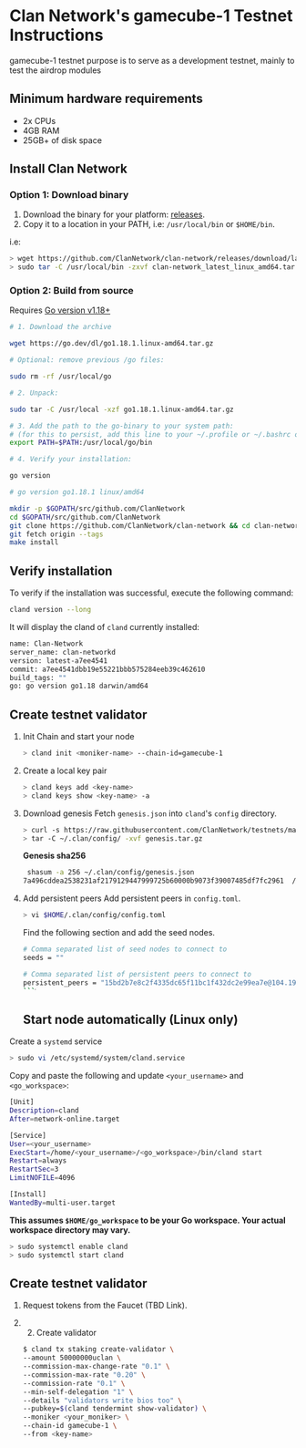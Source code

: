 # Clan Network's gamecube-1 Testnet Instructions

gamecube-1 testnet purpose is to serve as a development testnet, mainly to test the airdrop modules

## Minimum hardware requirements

- 2x CPUs
- 4GB RAM
- 25GB+ of disk space
## Install Clan Network

### Option 1: Download binary

1. Download the binary for your platform: [releases](https://github.com/ClanNetwork/clan-network/releases/tag/latest).
2. Copy it to a location in your PATH, i.e: `/usr/local/bin` or `$HOME/bin`.

i.e:
```sh
> wget https://github.com/ClanNetwork/clan-network/releases/download/latest/clan-network_latest_linux_amd64.tar.gz
> sudo tar -C /usr/local/bin -zxvf clan-network_latest_linux_amd64.tar.gz
```
### Option 2: Build from source

Requires [Go version v1.18+](https://golang.org/doc/install)

```sh
# 1. Download the archive

wget https://go.dev/dl/go1.18.1.linux-amd64.tar.gz

# Optional: remove previous /go files:

sudo rm -rf /usr/local/go

# 2. Unpack:

sudo tar -C /usr/local -xzf go1.18.1.linux-amd64.tar.gz

# 3. Add the path to the go-binary to your system path:
# (for this to persist, add this line to your ~/.profile or ~/.bashrc or  ~/.zshrc)
export PATH=$PATH:/usr/local/go/bin

# 4. Verify your installation:

go version

# go version go1.18.1 linux/amd64
```

```sh
mkdir -p $GOPATH/src/github.com/ClanNetwork
cd $GOPATH/src/github.com/ClanNetwork
git clone https://github.com/ClanNetwork/clan-network && cd clan-network
git fetch origin --tags
make install
```
## Verify installation

To verify if the installation was successful, execute the following command:

```sh
cland version --long
```

It will display the cland of `cland` currently installed:

```sh
name: Clan-Network
server_name: clan-networkd
version: latest-a7ee4541
commit: a7ee4541dbb19e55221bbb575284eeb39c462610
build_tags: ""
go: go version go1.18 darwin/amd64
```
## Create testnet validator

1. Init Chain and start your node

   ```sh
   > cland init <moniker-name> --chain-id=gamecube-1
   ```

2. Create a local key pair

   ```sh
   > cland keys add <key-name>
   > cland keys show <key-name> -a
   ```

3. Download genesis
   Fetch `genesis.json` into `cland`'s `config` directory.

   ```sh
   > curl -s https://raw.githubusercontent.com/ClanNetwork/testnets/main/gamecube-1/genesis/genesis.tar.gz > genesis.tar.gz
   > tar -C ~/.clan/config/ -xvf genesis.tar.gz
   ```

   **Genesis sha256**

   ```sh
    shasum -a 256 ~/.clan/config/genesis.json
   7a496cddea2538231af2179129447999725b60000b9073f39007485df7fc2961  /home/amit/.clan/config/genesis.json
   ```

4. Add persistent peers
   Add persistent peers in `config.toml`.

   ```sh
   > vi $HOME/.clan/config/config.toml
   ```

   Find the following section and add the seed nodes.

   ```sh
   # Comma separated list of seed nodes to connect to
   seeds = ""
   ```

   ````sh
   # Comma separated list of persistent peers to connect to
   persistent_peers = "15bd2b7e8c2f4335dc65f11bc1f432dc2e99ea7e@104.196.221.90:26656"
   ```ֿ
   ````
   ## Start node automatically (Linux only)

Create a `systemd` service

```sh
> sudo vi /etc/systemd/system/cland.service
```

Copy and paste the following and update `<your_username>` and `<go_workspace>`:

```sh
[Unit]
Description=cland
After=network-online.target

[Service]
User=<your_username>
ExecStart=/home/<your_username>/<go_workspace>/bin/cland start
Restart=always
RestartSec=3
LimitNOFILE=4096

[Install]
WantedBy=multi-user.target
```

**This assumes `$HOME/go_workspace` to be your Go workspace. Your actual workspace directory may vary.**

```sh
> sudo systemctl enable cland
> sudo systemctl start cland
```
## Create testnet validator

1. Request tokens from the Faucet (TBD Link).
2. 2. Create validator

   ```sh
   $ cland tx staking create-validator \
   --amount 50000000uclan \
   --commission-max-change-rate "0.1" \
   --commission-max-rate "0.20" \
   --commission-rate "0.1" \
   --min-self-delegation "1" \
   --details "validators write bios too" \
   --pubkey=$(cland tendermint show-validator) \
   --moniker <your_moniker> \
   --chain-id gamecube-1 \
   --from <key-name>
   ```
